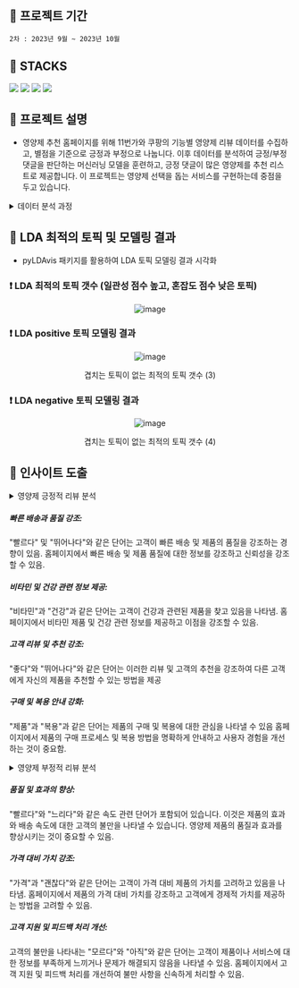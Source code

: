 
## 🐾 프로젝트 기간 
    2차 : 2023년 9월 ~ 2023년 10월

## 🐾 STACKS
<img src="https://img.shields.io/badge/Python-3776AB?style=for-the-badge&logo=Python&logoColor=white">
<img src="https://img.shields.io/badge/mysql-4479A1?style=for-the-badge&logo=mysql&logoColor=white">
<img src="https://img.shields.io/badge/mariaDB-003545?style=for-the-badge&logo=mariaDB&logoColor=white">
<img src="https://img.shields.io/badge/github-181717?style=for-the-badge&logo=github&logoColor=white">  

## 🐾 프로젝트 설명

- 영양제 추천 홈페이지를 위해 11번가와 쿠팡의 기능별 영양제 리뷰 데이터를 수집하고, 별점을 기준으로 긍정과 부정으로 나눕니다.
  이후 데이터를 분석하여 긍정/부정 댓글을 판단하는 머신러닝 모델을 훈련하고, 긍정 댓글이 많은 영양제를 추천 리스트로 제공합니다.
  이 프로젝트는 영양제 선택을 돕는 서비스를 구현하는데 중점을 두고 있습니다.


<details>
<summary> 데이터 분석 과정 </summary>
  
### 💊 리뷰 수집  
     11번가와 쿠팡에서 각 기능별 영양제 검색, 상품별 리뷰를 수집
     * 쿠팡은 상품당 50개의 리뷰만 수집이 됨.

### 💊 데이터 전처리 
     수집한 데이터를 정제하고 필요한 정보를 추출.
     별점을 기준으로 3점이하는 부정, 3점 초과는 긍정으로 데이터를 분리.
     중복된 리뷰나 불요어 제거, 단어를 치환하여 데이터를 정리.
   
### 💊 토픽 모델링: 
     긍정 댓글과 부정 댓글에서 주요 토픽을 추출.
     토픽 모델링 알고리즘을 사용하여 리뷰가 어떤 주제에 관한 것인지 식별.

### 💊 머신러닝 모델 훈련: 
     감정 분석 결과를 기반으로 긍정과 부정을 판단하는 머신러닝 모델을 훈련.
     텍스트 분류 알고리즘을 사용하여 리뷰를 긍정 또는 부정으로 분류.

### 💊 영양제 추천 시스템: 
     긍정적인 리뷰가 많은 영양제를 선정하여 추천 리스트를 생성.
     사용자에게 긍정적인 평가를 받은 영양제를 보여줌으로써 영양제 추천 서비스를 제공.


</details>


## 🐾 LDA 최적의 토픽 및 모델링 결과
* pyLDAvis 패키지를 활용하여 LDA 토픽 모델링 결과 시각화



### ❗ LDA 최적의 토픽 갯수 (일관성 점수 높고, 혼잡도 점수 낮은 토픽)

<div align="center">

![image](https://github.com/araya1203/project_nutrients_data_analytics/assets/132973456/7339dcee-eeeb-475e-8d13-9c544bf49332)

</div>

### ❗ LDA positive 토픽 모델링 결과


<div align="center">
  
![image](https://github.com/araya1203/project_nutrients_data_analytics/assets/132973456/260bd80d-7786-4a7c-90d6-632af857937b)
    
겹치는 토픽이 없는 최적의 토픽 갯수 (3)

</div>    


### ❗ LDA negative 토픽 모델링 결과


<div align="center">
  
![image](https://github.com/araya1203/project_nutrients_data_analytics/assets/132973456/a095dacf-6be3-4816-ab4c-2f788bc462e7)
    
겹치는 토픽이 없는 최적의 토픽 갯수 (4)

</div>



## 🐾 인사이트 도출
<details>
 <summary> 영양제 긍정적 리뷰 분석</summary>
  
![image](https://github.com/araya1203/project_nutrients_data_analytics/assets/132973456/b8eea9af-410f-43e3-9d43-c9d9f8b43fe0)

</details>


##### 빠른 배송과 품질 강조:
"빨르다" 및 "뛰어나다"와 같은 단어는 고객이 빠른 배송 및 제품의 품질을 강조하는 경향이 있음. 홈페이지에서 빠른 배송 및 제품 품질에 대한 정보를 강조하고 신뢰성을 강조할 수 있음.

##### 비타민 및 건강 관련 정보 제공:
"비타민"과 "건강"과 같은 단어는 고객이 건강과 관련된 제품을 찾고 있음을 나타냄. 홈페이지에서 비타민 제품 및 건강 관련 정보를 제공하고 이점을 강조할 수 있음. 

##### 고객 리뷰 및 추천 강조:
"좋다"와 "뛰어나다"와 같은 단어는 이러한 리뷰 및 고객의 추천을 강조하여 다른 고객에게 자신의 제품을 추천할 수 있는 방법을 제공

##### 구매 및 복용 안내 강화:
"제품"과 "복용"과 같은 단어는 제품의 구매 및 복용에 대한 관심을 나타낼 수 있음 홈페이지에서 제품의 구매 프로세스 및 복용 방법을 명확하게 안내하고 사용자 경험을 개선하는 것이 중요함. 




<details>
<summary>영양제 부정적 리뷰 분석</summary>
  
![image](https://github.com/araya1203/project_nutrients_data_analytics/assets/132973456/37a80317-b1a6-444c-94e0-362a637b4ff8)

</details>

##### 품질 및 효과의 향상:
"빨르다"와 "느리다"와 같은 속도 관련 단어가 포함되어 있습니다. 이것은 제품의 효과와 배송 속도에 대한 고객의 불만을 나타낼 수 있습니다. 영양제 제품의 품질과 효과를 향상시키는 것이 중요할 수 있음. 

##### 가격 대비 가치 강조:
"가격"과 "괜찮다"와 같은 단어는 고객이 가격 대비 제품의 가치를 고려하고 있음을 나타냄. 홈페이지에서 제품의 가격 대비 가치를 강조하고 고객에게 경제적 가치를 제공하는 방법을 고려할 수 있음. 

##### 고객 지원 및 피드백 처리 개선:
고객의 불만을 나타내는 "모르다"와 "아직"와 같은 단어는 고객이 제품이나 서비스에 대한 정보를 부족하게 느끼거나 문제가 해결되지 않음을 나타낼 수 있음. 홈페이지에서 고객 지원 및 피드백 처리를 개선하여 불만 사항을 신속하게 처리할 수 있음.






